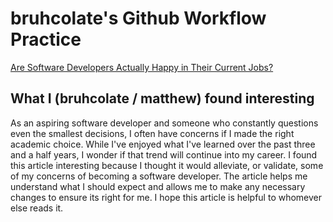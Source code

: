 # bruhcolate's Github Workflow Practice
[Are Software Developers Actually Happy in Their Current Jobs?](https://www.dice.com/career-advice/are-software-developers-actually-happy-in-their-current-jobs)
## What I (bruhcolate / matthew) found interesting
As an aspiring software developer and someone who constantly questions even the smallest decisions, I often have concerns if I made the right academic choice. While I've enjoyed what I've learned over the past three and a half years, I wonder if that trend will continue into my career. I found this article interesting because I thought it would alleviate, or validate, some of my concerns of becoming a software developer. The article helps me understand what I should expect and allows me to make any necessary changes to ensure its right for me. I hope this article is helpful to whomever else reads it.
